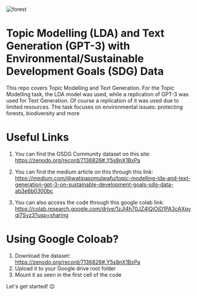 
![forest](https://user-images.githubusercontent.com/39279950/207899157-43eca06f-7dc3-4c71-9a60-2dd93cb7502e.png)

# Topic Modelling (LDA) and Text Generation (GPT-3) with Environmental/Sustainable Development Goals (SDG) Data
This repo covers Topic Modelling and Text Generation. For the Topic Modelling task, the LDA model was used, while a replication of GPT-3  was used for Text Generation. Of course a replication of it was used due to limited resources. The task focuses on environmental issues: protecting forests, biodiversity and more
# Useful Links
1. You can find the OSDG Community dataset on this site: https://zenodo.org/record/7136826#.Y5s8nX1BxPa

2. You can find the medium article on this through this link: https://medium.com/@watipasomulwafu/topic-modelling-lda-and-text-generation-gpt-3-on-sustainable-development-goals-sdg-data-ab3e6b0300bc

3. You can also access the code through this google colab link: https://colab.research.google.com/drive/1zJl4h70JZ4lQjOiD1PA3cAXpvql7Syz3?usp=sharing

# Using Google Coloab?
1. Download the dataset: https://zenodo.org/record/7136826#.Y5s8nX1BxPa
2. Upload it to your Google drive root folder
3. Mount it as seen in the first cell of the code

Let's get started! :wink:
